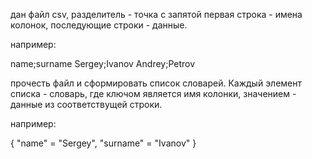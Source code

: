 дан файл csv, разделитель - точка с запятой
первая строка - имена колонок, последующие строки - данные.

например:

name;surname
Sergey;Ivanov
Andrey;Petrov


прочесть файл и сформировать список словарей. Каждый элемент списка - словарь, где ключом является имя колонки, значением - данные из соответствущей строки.

например:

{ "name" = "Sergey", "surname" = "Ivanov" }
